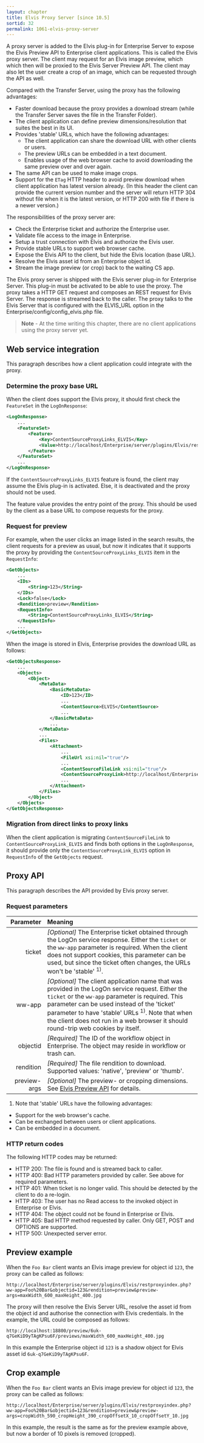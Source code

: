 ```yaml
---
layout: chapter
title: Elvis Proxy Server [since 10.5]
sortid: 32
permalink: 1061-elvis-proxy-server
---
```


A proxy server is added to the Elvis plug-in for Enterprise Server to expose the Elvis Preview API to Enterprise client 
applications. This is called the Elvis proxy server. The client may request for an Elvis image preview, which which then 
will be proxied to the Elvis Server Preview API. The client may also let the user create a crop of an image, which can be 
requested through the API as well.

Compared with the Transfer Server, using the proxy has the following advantages:
* Faster download because the proxy provides a download stream (while the Transfer Server saves the file in the Transfer Folder).
* The client application can define preview dimensions/resolution that suites the best in its UI.
* Provides 'stable' URLs, which have the following advantages:
  * The client application can share the download URL with other clients or users.
  * The preview URLs can be embedded in a text document.
  * Enables usage of the web browser cache to avoid downloading the same preview over and over again.
* The same API can be used to make image crops.
* Support for the `ETag` HTTP header to avoid preview download when client application has latest version already. 
(In this header the client can provide the current version number and the server will return HTTP 304 without file when 
it is the latest version, or HTTP 200 with file if there is a newer version.)

The responsibilities of the proxy server are:
* Check the Enterprise ticket and authorize the Enterprise user.
* Validate file access to the image in Enterprise.
* Setup a trust connection with Elvis and authorize the Elvis user.
* Provide stable URLs to support web browser cache.
* Expose the Elvis API to the client, but hide the Elvis location (base URL).
* Resolve the Elvis asset id from an Enterprise object id.
* Stream the image preview (or crop) back to the waiting CS app.

The Elvis proxy server is shipped with the Elvis server plug-in for Enterprise Server. This plug-in must be activated to 
be able to use the proxy. The proxy takes a HTTP GET request and composes an REST request for Elvis Server. The response 
is streamed back to the caller. The proxy talks to the Elvis Server that is configured with the ELVIS_URL option in the 
Enterprise/config/config_elvis.php file.

> **Note** - At the time writing this chapter, there are no client applications using the proxy server yet.

## Web service integration

This paragraph describes how a client application could integrate with the proxy.

### Determine the proxy base URL

When the client does support the Elvis proxy, it should first check the `FeatureSet` in the `LogOnResponse`:
```xml
<LogOnResponse>
    ...
    <FeatureSet>
        <Feature>
            <Key>ContentSourceProxyLinks_ELVIS</Key>
            <Value>http://localhost/Enterprise/server/plugins/Elvis/restproxyindex.php</Value>
        </Feature>
    </FeatureSet>
    ...
</LogOnResponse>
```
If the `ContentSourceProxyLinks_ELVIS` feature is found, the client may assume the Elvis plug-in is activated. 
Else, it is deactivated and the proxy should not be used.

The feature value provides the entry point of the proxy. This should be used by the client as a base URL to compose 
requests for the proxy.

### Request for preview

For example, when the user clicks an image listed in the search results, the client requests for a preview as usual, 
but now it indicates that it supports the proxy by providing the `ContentSourceProxyLinks_ELVIS` item in the `RequestInfo`:

```xml
<GetObjects>
    ...
    <IDs>
        <String>123</String>
    </IDs>
    <Lock>false</Lock>
    <Rendition>preview</Rendition>
    <RequestInfo>
        <String>ContentSourceProxyLinks_ELVIS</String>
    </RequestInfo>
    ...
</GetObjects>
```
When the image is stored in Elvis, Enterprise provides the download URL as follows:

```xml
<GetObjectsResponse>
    ...
    <Objects>
        <Object>
            <MetaData>
                <BasicMetaData>
                    <ID>123</ID>
                    ...
                    <ContentSource>ELVIS</ContentSource>
                    ...
                </BasicMetaData>
                ...
            </MetaData>
            ...
            <Files>
                <Attachment>
                    ...
                    <FileUrl xsi:nil="true"/>
                    ...
                    <ContentSourceFileLink xsi:nil="true"/>
                    <ContentSourceProxyLink>http://localhost/Enterprise/server/plugins/Elvis/restproxyindex.php?...</ContentSourceProxyLink>
                    ...
                </Attachment>
            </Files>
        </Object>
    </Objects>
</GetObjectsResponse>
```

### Migration from direct links to proxy links
When the client application is migrating `ContentSourceFileLink` to `ContentSourceProxyLink_ELVIS` and finds both 
options in the `LogOnResponse`, it should provide only the `ContentSourceProxyLink_ELVIS` option in `RequestInfo` of 
the `GetObjects` request. 

## Proxy API

This paragraph describes the API provided by Elvis proxy server.

### Request parameters

Parameter       | Meaning 
---------------:|:----------------
ticket          | *[Optional]* The Enterprise ticket obtained through the LogOn service response. Either the `ticket` or the `ww-app` parameter is required. When the client does not support cookies, this parameter can be used, but since the ticket often changes, the URLs won't be 'stable' <sup>1)</sup>. 
ww-app          | *[Optional]* The client application name that was provided in the LogOn service request. Either the `ticket` or the `ww-app` parameter is required. This parameter can be used instead of the 'ticket' parameter to have 'stable' URLs <sup>1)</sup>. Note that when the client does not run in a web browser it should round-trip web cookies by itself. 
objectid        | *[Required]* The ID of the workflow object in Enterprise. The object may reside in workflow or trash can.
rendition       | *[Required]* The file rendition to download. Supported values: 'native', 'preview' or 'thumb'.
preview-args    | *[Optional]* The preview- or cropping dimensions. See [Elvis Preview API](https://helpcenter.woodwing.com/hc/en-us/articles/115002690026) for details.

1) Note that 'stable' URLs have the following advantages:
* Support for the web browser's cache.
* Can be exchanged between users or client applications.
* Can be embedded in a document.

### HTTP return codes
The following HTTP codes may be returned:
* HTTP 200: The file is found and is streamed back to caller.
* HTTP 400: Bad HTTP parameters provided by caller. See above for required parameters.
* HTTP 401: When ticket is no longer valid. This should be detected by the client to do a re-login.
* HTTP 403: The user has no Read access to the invoked object in Enterprise or Elvis.
* HTTP 404: The object could not be found in Enterprise or Elvis.
* HTTP 405: Bad HTTP method requested by caller. Only GET, POST and OPTIONS are supported.
* HTTP 500: Unexpected server error.

## Preview example
When the `Foo Bar` client wants an Elvis image preview for object id `123`, the proxy can be called as follows:
```
http://localhost/Enterprise/server/plugins/Elvis/restproxyindex.php?ww-app=Foo%20Bar&objectid=123&rendition=preview&preview-args=maxWidth_600_maxHeight_400.jpg
```

The proxy will then resolve the Elvis Server URL, resolve the asset id from the object id and authorise the connection 
with Elvis credentials. In the example, the URL could be composed as follows:
```
http://localhost:18800/preview/6uk-q7GeKiD9yTAgKPsu6F/previews/maxWidth_600_maxHeight_400.jpg
```

In this example the Enterprise object id `123` is a shadow object for Elvis asset id `6uk-q7GeKiD9yTAgKPsu6F`.

## Crop example
When the `Foo Bar` client wants an Elvis image preview for object id `123`, the proxy can be called as follows:
```
http://localhost/Enterprise/server/plugins/Elvis/restproxyindex.php?ww-app=Foo%20Bar&objectid=123&rendition=preview&preview-args=cropWidth_590_cropHeight_390_cropOffsetX_10_cropOffsetY_10.jpg
```

In this example, the result is the same as for the preview example above, but now a border of 10 pixels is removed (cropped).
